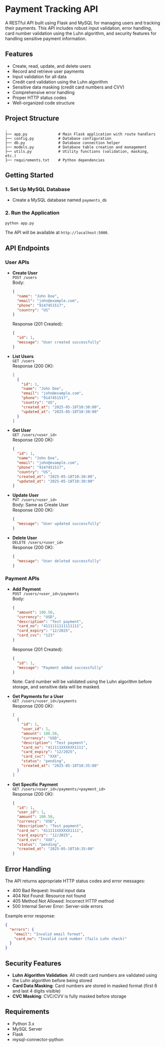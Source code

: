 # Payment Tracking API

A RESTful API built using Flask and MySQL for managing users and tracking their payments. This API includes robust input validation, error handling, card number validation using the Luhn algorithm, and security features for handling sensitive payment information.

## Features

- Create, read, update, and delete users
- Record and retrieve user payments
- Input validation for all data
- Credit card validation using the Luhn algorithm
- Sensitive data masking (credit card numbers and CVV)
- Comprehensive error handling
- Proper HTTP status codes
- Well-organized code structure

## Project Structure

```
.
├── app.py              # Main Flask application with route handlers
├── config.py           # Database configuration
├── db.py               # Database connection helper
├── models.py           # Database table creation and management
├── utils.py            # Utility functions (validation, masking, etc.)
├── requirements.txt    # Python dependencies
```

## Getting Started

### 1. Set Up MySQL Database

- Create a MySQL database named `payments_db`

### 2. Run the Application

```bash
python app.py
```

The API will be available at `http://localhost:5000`.

## API Endpoints

### User APIs

- **Create User**  
  `POST /users`  
  Body:
  ```json
  {
    "name": "John Doe",
    "email": "john@example.com",
    "phone": "9147451517",
    "country": "US"
  }
  ```
  Response (201 Created):
  ```json
  {
    "id": 1,
    "message": "User created successfully"
  }
  ```

- **List Users**  
  `GET /users`  
  Response (200 OK):
  ```json
  [
    {
      "id": 1,
      "name": "John Doe",
      "email": "john@example.com",
      "phone": "9147451517",
      "country": "US",
      "created_at": "2025-05-18T10:30:00",
      "updated_at": "2025-05-18T10:30:00"
    }
  ]
  ```

- **Get User**  
  `GET /users/<user_id>`  
  Response (200 OK):
  ```json
  {
    "id": 1,
    "name": "John Doe",
    "email": "john@example.com",
    "phone": "9147451517",
    "country": "US",
    "created_at": "2025-05-18T10:30:00",
    "updated_at": "2025-05-18T10:30:00"
  }
  ```

- **Update User**  
  `PUT /users/<user_id>`  
  Body: Same as Create User  
  Response (200 OK):
  ```json
  {
    "message": "User updated successfully"
  }
  ```

- **Delete User**  
  `DELETE /users/<user_id>`  
  Response (200 OK):
  ```json
  {
    "message": "User deleted successfully"
  }
  ```

### Payment APIs

- **Add Payment**  
  `POST /users/<user_id>/payments`  
  Body:
  ```json
  {
    "amount": 100.50,
    "currency": "USD",
    "description": "Test payment",
    "card_no": "4111111111111111",
    "card_expiry": "12/2025",
    "card_cvc": "123"
  }
  ```
  Response (201 Created):
  ```json
  {
    "id": 1,
    "message": "Payment added successfully"
  }
  ```
  Note: Card number will be validated using the Luhn algorithm before storage, and sensitive data will be masked.

- **Get Payments for a User**  
  `GET /users/<user_id>/payments`  
  Response (200 OK):
  ```json
  [
    {
      "id": 1,
      "user_id": 1,
      "amount": 100.50,
      "currency": "USD",
      "description": "Test payment",
      "card_no": "411111XXXXXX1111",
      "card_expiry": "12/2025",
      "card_cvc": "XXX",
      "status": "pending",
      "created_at": "2025-05-18T10:35:00"
    }
  ]
  ```

- **Get Specific Payment**  
  `GET /users/<user_id>/payments/<payment_id>`  
  Response (200 OK):
  ```json
  {
    "id": 1,
    "user_id": 1,
    "amount": 100.50,
    "currency": "USD",
    "description": "Test payment",
    "card_no": "411111XXXXXX1111",
    "card_expiry": "12/2025",
    "card_cvc": "XXX",
    "status": "pending",
    "created_at": "2025-05-18T10:35:00"
  }
  ```

## Error Handling

The API returns appropriate HTTP status codes and error messages:

- 400 Bad Request: Invalid input data
- 404 Not Found: Resource not found
- 405 Method Not Allowed: Incorrect HTTP method
- 500 Internal Server Error: Server-side errors

Example error response:
```json
{
  "errors": {
    "email": "Invalid email format",
    "card_no": "Invalid card number (fails Luhn check)"
  }
}
```

## Security Features

- **Luhn Algorithm Validation**: All credit card numbers are validated using the Luhn algorithm before being stored
- **Card Data Masking**: Card numbers are stored in masked format (first 6 and last 4 digits visible)
- **CVC Masking**: CVC/CVV is fully masked before storage

## Requirements

- Python 3.x
- MySQL Server
- Flask
- mysql-connector-python
